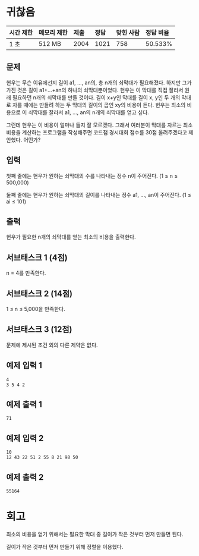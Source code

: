 # 귀찮음 

| 시간 제한 | 메모리 제한 | 제출 | 정답 | 맞힌 사람 | 정답 비율 |
| :-------- | :---------- | :--- | :--- | :-------- | :-------- |
| 1 초      | 512 MB      | 2004 | 1021 | 758       | 50.533%   |

## 문제

현우는 무슨 이유에선지 길이 a1, ..., an의, 총 n개의 쇠막대가 필요해졌다. 하지만 그가 가진 것은 길이 a1+...+an의 하나의 쇠막대뿐이었다. 현우는 이 막대를 직접 잘라서 원래 필요하던 n개의 쇠막대를 만들 것이다. 길이 x+y인 막대를 길이 x, y인 두 개의 막대로 자를 때에는 만들려 하는 두 막대의 길이의 곱인 xy의 비용이 든다. 현우는 최소의 비용으로 이 쇠막대를 잘라서 a1, ..., an의 n개의 쇠막대를 얻고 싶다.

그런데 현우는 이 비용이 얼마나 들지 잘 모르겠다. 그래서 여러분이 막대를 자르는 최소 비용을 계산하는 프로그램을 작성해주면 코드잼 경시대회 점수를 30점 올려주겠다고 제안했다. 어떤가?

## 입력

첫째 줄에는 현우가 원하는 쇠막대의 수를 나타내는 정수 n이 주어진다. (1 ≤ n ≤ 500,000)

둘째 줄에는 현우가 원하는 쇠막대의 길이를 나타내는 정수 a1, ..., an이 주어진다. (1 ≤ ai ≤ 101)

## 출력

현우가 필요한 n개의 쇠막대를 얻는 최소의 비용을 출력한다.

## 서브태스크 1 (4점)

n = 4를 만족한다.

## 서브태스크 2 (14점)

1 ≤ n ≤ 5,000을 만족한다.

## 서브태스크 3 (12점)

문제에 제시된 조건 외의 다른 제약은 없다.

## 예제 입력 1 

```
4
3 5 4 2
```

## 예제 출력 1 

```
71
```

## 예제 입력 2 

```
10
12 43 22 51 2 55 8 21 98 50
```

## 예제 출력 2 

```
55164
```

# 회고

최소의 비용을 얻기 위해서는 필요한 막대 중 길이가 작은 것부터 먼저 만들면 된다.

길이가 작은 것부터 먼저 만들기 위해 정렬을 이용했다.